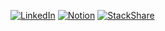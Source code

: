[![LinkedIn](https://img.shields.io/badge/-LinkedIn-0077b5?style=round-square&logo=linkedin&logoColor=white&link=https://www.linkedin.com/in/johan-park)](https://www.linkedin.com/in/johan-park)
[![Notion](https://img.shields.io/badge/-Resume-white?style=round-square&logo=notion&logoColor=black&link=https://writtic.me)](https://writtic.me)
[![StackShare](http://img.shields.io/badge/tech-stack-0690fa.svg?style=flat)](https://stackshare.io/writtic/my-stack)
<!-- ![Metrics](https://github.com/Writtic/Writtic/blob/master/github-metrics.svg) -->
<!-- <img src="/github-metrics.svg" alt="Metrics"> -->

<!--
**Writtic/Writtic** is a ✨ _special_ ✨ repository because its `README.md` (this file) appears on your GitHub profile.

Here are some ideas to get you started:

- 🔭 I’m currently working on ...
- 🌱 I’m currently learning ...
- 👯 I’m looking to collaborate on ...
- 🤔 I’m looking for help with ...
- 💬 Ask me about ...
- 📫 How to reach me: ...
- 😄 Pronouns: ...
- ⚡ Fun fact: ...
-->
